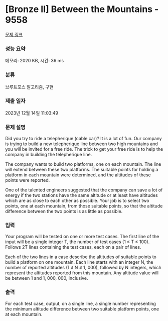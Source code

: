 # [Bronze II] Between the Mountains - 9558 

[문제 링크](https://www.acmicpc.net/problem/9558) 

### 성능 요약

메모리: 2020 KB, 시간: 36 ms

### 분류

브루트포스 알고리즘, 구현

### 제출 일자

2023년 12월 14일 11:03:49

### 문제 설명

<p>Did you try to ride a telepherique (cable car)? It is a lot of fun. Our company is trying to build a new telepherique line between two high mountains and you will be invited for a free ride. The trick to get your free ride is to help the company in building the telepherique line.</p>

<p>The company wants to build two platforms, one on each mountain. The line will extend between these two platforms. The suitable points for holding a platform in each mountain were determined, and the altitudes of these points were reported.</p>

<p>One of the talented engineers suggested that the company can save a lot of energy if the two stations have the same altitude or at least have altitudes which are as close to each other as possible. Your job is to select two points, one at each mountain, from those suitable points, so that the altitude difference between the two points is as little as possible.</p>

### 입력 

 <p>Your program will be tested on one or more test cases. The first line of the input will be a single integer T, the number of test cases (1 ≤ T ≤ 100). Follows 2T lines containing the test cases, each on a pair of lines.</p>

<p>Each of the two lines in a case describe the altitudes of suitable points to build a platform on one mountain. Each line starts with an integer N, the number of reported altitudes (1 ≤ N ≤ 1, 000), followed by N integers, which represent the altitudes reported from this mountain. Any altitude value will be between 1 and 1, 000, 000, inclusive.</p>

### 출력 

 <p>For each test case, output, on a single line, a single number representing the minimum altitude difference between two suitable platform points, one at each mountain.</p>

